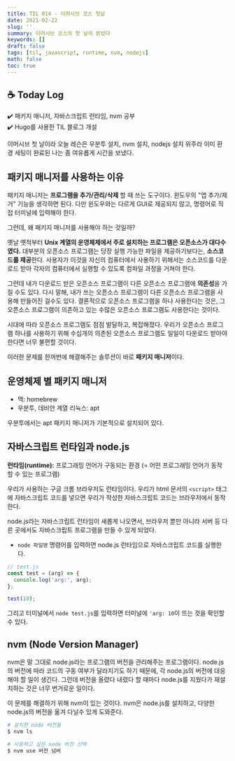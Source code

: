 ```yaml
---
title: TIL 014 - 이머시브 코스 첫날
date: 2021-02-22
slug: ''
summary: 이머시브 코스의 첫 날이 밝았다
keywords: []
draft: false
tags: [til, javascript, runtime, nvm, nodejs]
math: false
toc: true
---
```


## ☕ Today Log

✔️ 패키지 매니저, 자바스크립트 런타임, nvm 공부  
✔️ Hugo를 사용한 TIL 블로그 개설

이머시브 첫 날이라 오늘 레슨은 우분투 설치, nvm 설치, nodejs 설치 위주라 이미 환경 세팅이 완료된 나는 좀 여유롭게 시간을 보냈다.

## 패키지 매니저를 사용하는 이유

패키지 매니저는 **프로그램을 추가/관리/삭제** 할 때 쓰는 도구이다. 윈도우의 "앱 추가/제거" 기능을 생각하면 된다. 다만 윈도우와는 다르게 GUI로 제공되지 않고, 명령어로 직접 터미널에 입력해야 한다.

그런데, 왜 패키지 매니저를 사용해야 하는 것일까?

옛날 옛적부터 **Unix 계열의 운영체제에서 주로 설치하는 프로그램은 오픈소스가 대다수였다.** 대부분의 오픈소스 프로그램는 당장 실행 가능한 파일을 제공하기보다는, **소스코드를 제공**한다. 사용자가 이것을 자신의 컴퓨터에서 사용하기 위해서는 소스코드를 다운로드 받아 각자의 컴퓨터에서 실행할 수 있도록 컴파일 과정을 거쳐야 한다.

그런데 내가 다운로드 받은 오픈소스 프로그램이 다른 오픈소스 프로그램에 **의존성**을 가질 수도 있다. 다시 말해, 내가 쓰는 오픈소스 프로그램이 다른 오픈소스 프로그램을 사용해 만들어진 걸수도 있다. 결론적으로 오픈소스 프로그램을 하나 사용한다는 것은, 그 오픈소스 프로그램이 의존하고 있는 수많은 오픈소스 프로그램도 사용한다는 것이다.

시대에 따라 오픈소스 프로그램도 점점 발달하고, 복잡해졌다. 우리가 오픈소스 프로그램 하나를 사용하기 위해 수십개의 의존된 오픈소스 프로그램도 일일이 다운로드 받아야 한다면 너무 불편할 것이다.

이러한 문제를 한꺼번에 해결해주는 솔루션이 바로 **패키지 매니저**이다.

## 운영체제 별 패키지 매니저

- 맥: homebrew
- 우분투, 데비안 계열 리눅스: apt

우분투에서는 apt 패키지 매니저가 기본적으로 설치되어 있다.

## 자바스크립트 런타임과 node.js

**런타임(runtime):** 프로그래밍 언어가 구동되는 환경 (= 어떤 프로그래밍 언어가 동작할 수 있는 프로그램)

우리가 사용하는 구글 크롬 브라우저도 런타임이다. 우리가 html 문서의 `<script>` 태그에 자바스크립트 코드를 넣으면 우리가 작성한 자바스크립트 코드는 브라우저에서 동작한다.

node.js라는 자바스크립트 런타임이 새롭게 나오면서, 브라우저 뿐만 아니라 서버 등 다른 곳에서도 자바스크립트 프로그램을 만들 수 있게 되었다.

- `node 파일명` 명령어를 입력하면 node.js 런타임으로 자바스크립트 코드를 실행한다.

```jsx
// test.js
const test = (arg) => {
  console.log('arg:', arg);
};

test(10);
```

그리고 터미널에서 `node test.js`를 입력하면 터미널에 `'arg: 10`이 뜨는 것을 확인할 수 있다.

## nvm (Node Version Manager)

nvm은 말 그대로 node.js라는 프로그램의 버전을 관리해주는 프로그램이다. node.js의 버전에 따라 코드의 구동 여부가 달라지기도 하기 때문에, 각 node.js의 버전에 대응해야 할 일이 생긴다. 그런데 버전을 올렸다 내렸다 할 때마다 node.js를 지웠다가 재설치하는 것은 너무 번거로운 일이다.

이 문제를 해결하기 위해 nvm이 있는 것이다. nvm은 node.js를 설치하고, 다양한 node.js의 버전을 옮겨 다닐수 있게 도와준다.

```bash
# 설치한 node 버전들
$ nvm ls

# 사용하고 싶은 node 버전 선택
$ nvm use 버전 넘버
```
